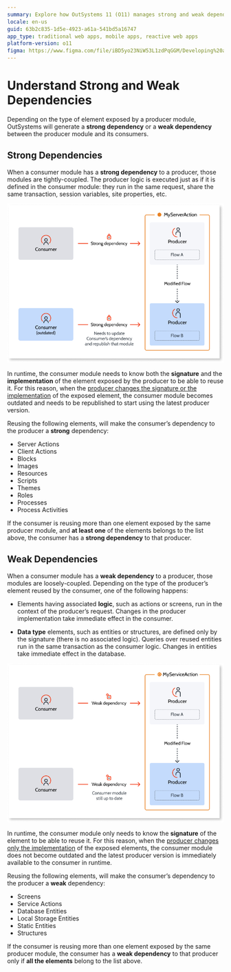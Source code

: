 ```yaml
---
summary: Explore how OutSystems 11 (O11) manages strong and weak dependencies between producer and consumer modules to ensure efficient application functionality.
locale: en-us
guid: 63b2c835-1d5e-4923-a61a-541bd5a16747
app_type: traditional web apps, mobile apps, reactive web apps
platform-version: o11
figma: https://www.figma.com/file/iBD5yo23NiW53L1zdPqGGM/Developing%20an%20Application?node-id=280:29
---
```


# Understand Strong and Weak Dependencies

Depending on the type of element exposed by a producer module, OutSystems will generate a **strong dependency** or a **weak dependency** between the producer module and its consumers.

## Strong Dependencies

When a consumer module has a **strong dependency** to a producer, those modules are tightly-coupled. The producer logic is executed just as if it is defined in the consumer module: they run in the same request, share the same transaction, session variables, site properties, etc.

![Diagram illustrating strong dependencies between producer and consumer modules in OutSystems](images/strong-weak-dependencies-1-diag.png "Strong Dependencies Diagram")
 
In runtime, the consumer module needs to know both the **signature** and the **implementation** of the element exposed by the producer to be able to reuse it. For this reason, when the [producer changes the signature or the implementation](handle-changes.md#change-functionality-in-the-producer-module) of the exposed element, the consumer module becomes outdated and needs to be republished to start using the latest producer version. 

Reusing the following elements, will make the consumer’s dependency to the producer a **strong** dependency:

* Server Actions
* Client Actions
* Blocks
* Images
* Resources
* Scripts
* Themes
* Roles
* Processes
* Process Activities

If the consumer is reusing more than one element exposed by the same producer module, and **at least one** of the elements belongs to the list above, the consumer has a **strong dependency** to that producer.

## Weak Dependencies

When a consumer module has a **weak dependency** to a producer, those modules are loosely-coupled. Depending on the type of the producer’s element reused by the consumer, one of the following happens:

* Elements having associated **logic**, such as actions or screens, run in the context of the producer’s request. Changes in the producer implementation take immediate effect in the consumer.

* **Data type** elements, such as entities or structures, are defined only by the signature (there is no associated logic). Queries over reused entities run in the same transaction as the consumer logic. Changes in entities take immediate effect in the database.

![Diagram showing weak dependencies between producer and consumer modules in OutSystems](images/strong-weak-dependencies-2-diag.png "Weak Dependencies Diagram")

In runtime, the consumer module only needs to know the **signature** of the element to be able to reuse it. For this reason, when the [producer changes only the implementation](handle-changes.md#change-functionality-in-the-producer-module) of the exposed elements, the consumer module does not become outdated and the latest producer version is immediately available to the consumer in runtime.

Reusing the following elements, will make the consumer’s dependency to the producer a **weak** dependency:

* Screens
* Service Actions
* Database Entities
* Local Storage Entities
* Static Entities
* Structures

If the consumer is reusing more than one element exposed by the same producer module, the consumer has a **weak dependency** to that producer only if **all the elements** belong to the list above.
